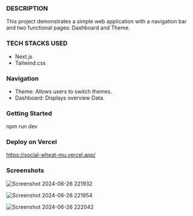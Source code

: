 ### DESCRIPTION
This project demonstrates a simple web application with a navigation bar and two functional pages: Dashboard and Theme.

### TECH STACKS USED
- Next.js
- Tailwind.css


### Navigation
- Theme: Allows users to switch themes.
- Dashboard: Displays overview Data.


### Getting Started
npm run dev

### Deploy on Vercel
https://social-wheat-mu.vercel.app/

### Screenshots
![Screenshot 2024-06-26 221932](https://github.com/srudhi6383/social-sense-assignment/assets/139768344/1750bb71-5fb6-4fc3-9eaf-c2534f35ec64)


![Screenshot 2024-06-26 221954](https://github.com/srudhi6383/social-sense-assignment/assets/139768344/c3a8e1dd-18e9-4ccf-9727-5eb31a1becbe)


![Screenshot 2024-06-26 222042](https://github.com/srudhi6383/social-sense-assignment/assets/139768344/2458d832-68df-4dc6-a891-8f3e78339693)
